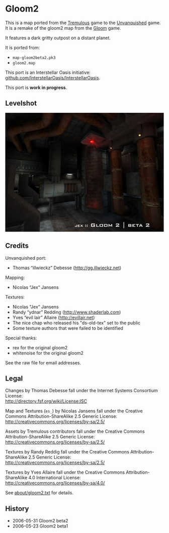 Gloom2
======

This is a map ported from the [Tremulous](https://tremulous.net) game to the [Unvanquished](https://unvanquished.net) game. It is a remake of the gloom2 map from the [Gloom](http://www.planetgloom.com) game.

It features a dark gritty outpost on a distant planet.

It is ported from:

- `map-gloom2beta2.pk3`
- `gloom2.map`

This port is an Interstellar Oasis initiative: [github.com/InterstellarOasis/InterstellarOasis](https://github.com/InterstellarOasis/InterstellarOasis).

This port is **work in progress**.

Levelshot
---------

![Levelshot](meta/gloom2/gloom2.jpg)

Credits
-------

Unvanquished port:

* Thomas “illwieckz” Debesse (http://gg.illwieckz.net)
  <hidden mail="dev ad illwieckz.net"/>

Mapping:

* Nicolas “Jex“ Jansens
  <hidden mail="elfsoup ad gmail.com"/> <hidden mail="jex ad orodu.net"/>

Textures:

* Nicolas “Jex“ Jansens
* Randy “ydnar” Redding (http://www.shaderlab.com)
  <hidden mail="ydnar ad shaderlab.com"/>
* Yves “evil lair” Allaire (http://evillair.net)
* The nice chap who released his "ds-old-tex" set to the public
* Some texture authors that were failed to be identified

Special thanks:

* rex for the original gloom2
* whitenoise for the original gloom2

See the raw file for email addresses.

Legal
-----

Changes by Thomas Debesse fall under the Internet Systems Consortium License:  
http://directory.fsf.org/wiki/License:ISC

Map and Textures (`es_`) by Nicolas Jansens fall under the Creative Commons Attribution-ShareAlike 2.5 Generic License:  
http://creativecommons.org/licenses/by-sa/2.5/

Assets by Tremulous contributors fall under the Creative Commons Attribution-ShareAlike 2.5 Generic License:  
http://creativecommons.org/licenses/by-sa/2.5/

Textures by Randy Reddig fall under the Creative Commons Attribution-ShareAlike 2.5 Generic License:  
http://creativecommons.org/licenses/by-sa/2.5/

Textures by Yves Allaire fall under the Creative Commons Attribution-ShareAlike 4.0 International License:  
http://creativecommons.org/licenses/by-sa/4.0/

See [about/gloom2.txt](about/gloom2.txt) for details.

History
-------

* 2006-05-31 Gloom2 beta2
* 2006-05-23 Gloom2 beta1
